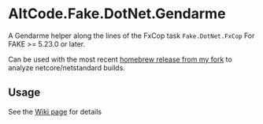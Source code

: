 
# AltCode.Fake.DotNet.Gendarme

A Gendarme helper along the lines of the FxCop task `Fake.DotNet.FxCop`
For FAKE >= 5.23.0 or later.

Can be used with the most recent [homebrew release from my fork](https://www.nuget.org/packages/altcode.gendarme/) to analyze netcore/netstandard builds.

## Usage

See the [Wiki page](https://github.com/SteveGilham/altcode.fake/wiki/The-AltCode.Fake.DotNet.Gendarme-package) for details
